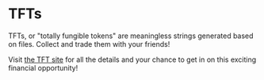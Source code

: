 # TFTs

TFTs, or "totally fungible tokens" are meaningless strings generated based on files. Collect and trade them with your friends!

Visit [the TFT site](https://remyporter.github.io/TFTs/) for all the details and your chance to get in on this exciting financial opportunity!